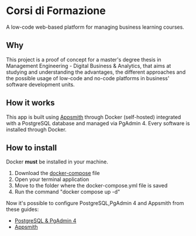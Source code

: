 <h1> Corsi di Formazione </h1>

A low-code web-based platform for managing business learning courses.

<h2> Why </h2>

This project is a proof of concept for a master's degree thesis in Management Engineering - Digital Business & Analytics, that aims at studying and understanding the advantages, the different approaches and the possible usage of low-code and no-code platforms in business' software development units.

<h2> How it works </h2>

This app is built using <a href="https://github.com/appsmithorg">Appsmith</a> through Docker (self-hosted) integrated with a PostgreSQL database and managed via PgAdmin 4. Every software is installed through Docker.

<h2> How to install </h2>

Docker <b>must</b> be installed in your machine.

<ol>
  <li>Download the <a href="https://github.com/GianlucaLostuzzo/thesis_poc/blob/master/docker-compose.yml" target="_blank">docker-compose</a> file</li>
  <li>Open your terminal application</li>
  <li>Move to the folder where the docker-compose.yml file is saved</li>
  <li>Run the command "docker compose up -d"</li>
</ol>

Now it's possible to configure PostgreSQL,PgAdmin 4 and Appsmith from these guides:
<ul>
  <li><a href="https://github.com/GianlucaLostuzzo/thesis-poc-documentation/tree/main/postgres"> PostgreSQL & PgAdmin 4</a></li>
  <li><a href="https://github.com/GianlucaLostuzzo/thesis-poc-documentation/tree/main/appsmith"> Appsmith</a></li>
</ul>
